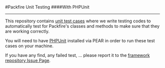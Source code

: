 #Packfire Unit Testing
####With PHPUnit
___

This repository contains [unit test cases](http://en.wikipedia.org/wiki/Unit_testing) where we write testing codes to automatically test for Packfire's classes and methods to make sure that they are working correctly. 

You will need to have [PHPUnit](https://github.com/sebastianbergmann/phpunit) installed via PEAR in order to run these test cases on your machine.

If you have any find, any failed test, ... please report it to the [framework repository Issue Page](https://github.com/packfire/framework/issues). 
